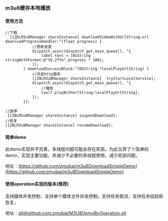###  m3u8缓存本地播放
#### 使用方法
```
//下载
  [[ZBLM3u8Manager shareInstance] downloadVideoWithUrlString:url downloadProgressHandler:^(float progress) {
            //更新进度
            dispatch_async(dispatch_get_main_queue(), ^{
                label.text = [NSString stringWithFormat:@"%0.2f%%",progress * 100];
            });
        } downloadSuccessBlock:^(NSString *localPlayUrlString) {
            //开启http服务
            [[ZBLM3u8Manager shareInstance]  tryStartLocalService];
            dispatch_async(dispatch_get_main_queue(), ^{
                //播放
                [self playWithUrlString:localPlayUrlString];
            });
        }];

```

```
//暂停
 [[ZBLM3u8Manager shareInstance] suspendDownload];
//恢复
[[ZBLM3u8Manager shareInstance] resumeDownload];
```

#### 简单demo
此demo实现并不完善，多线程问题可能会存在死锁。为此又弄了个简单的demo，实现主要功能，并减少不必要的多线程使用，减少死锁问题。

地址：[https://github.com/zmubai/m3u8DownloadSimpleDemo](https://github.com/zmubai/m3u8DownloadSimpleDemo)

#### 使用operation实现的版本(推荐)
支持媒体并发控制，支持单个媒体文件并发控制。支持任务取消，支持任务挂起和恢复。

地址：[git@github.com:zmubai/M3U8DemoByOperation.git](git@github.com:zmubai/M3U8DemoByOperation.git)
